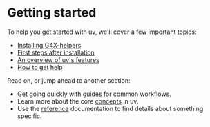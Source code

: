 # Getting started

To help you get started with uv, we'll cover a few important topics:

- [Installing G4X-helpers](./installation.md)
- [First steps after installation](./first-steps.md)
- [An overview of uv's features](./features.md)
- [How to get help](./help.md)

Read on, or jump ahead to another section:

- Get going quickly with [guides](../guides/index.md) for common workflows.
- Learn more about the core [concepts](../concepts/index.md) in uv.
- Use the [reference](../reference/index.md) documentation to find details about something specific.
